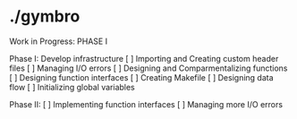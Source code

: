 # ./gymbro

Work in Progress: PHASE I

Phase I: Develop infrastructure
[ ] Importing and Creating custom header files
[ ] Managing I/O errors
[ ] Designing and Comparmentalizing functions
[ ] Designing function interfaces 
[ ] Creating Makefile
[ ] Designing data flow
[ ] Initializing global variables

Phase II:
[ ] Implementing function interfaces
[ ] Managing more I/O errors
